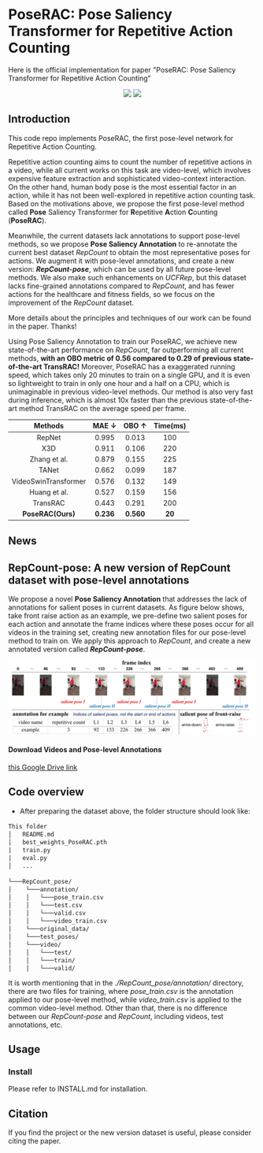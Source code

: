 # PoseRAC: Pose Saliency Transformer for Repetitive Action Counting
Here is the official implementation for paper "PoseRAC: Pose Saliency Transformer for Repetitive Action Counting"

<p align="center">
  <img src="images/JumpJack_demo.gif", width=380></a>
  <img src="images/Squat_demo.gif", width=380></a>
</p>

## Introduction
This code repo implements PoseRAC, the first pose-level network for Repetitive Action Counting. 

Repetitive action counting aims to count the number of repetitive actions in a video, while all current works on this task are video-level, which involves expensive feature extraction and sophisticated video-context interaction. On the other hand, human body pose is the most essential factor in an action, while it has not been well-explored in repetitive action counting task. Based on the motivations above, we propose the first pose-level method called **Pose** Saliency Transformer for **R**epetitive **A**ction **C**ounting (**PoseRAC**).

Meanwhile, the current datasets lack annotations to support pose-level methods, so we propose **Pose Saliency Annotation** to re-annotate the current best dataset *RepCount* to obtain the most representative poses for actions. We augment it with pose-level annotations, and create a new version: ***RepCount-pose***, which can be used by all future pose-level methods. We also make such enhancements on *UCFRep*, but this dataset lacks fine-grained annotations compared to *RepCount*, and has fewer actions for the healthcare and fitness fields, so we focus on the improvement of the *RepCount* dataset.

More details about the principles and techniques of our work can be found in the paper. Thanks!

Using Pose Saliency Annotation to train our PoseRAC, we achieve new state-of-the-art performance on *RepCount*, far outperforming all current methods, **with an OBO metric of 0.56 compared to 0.29 of previous state-of-the-art TransRAC!** Moreover, PoseRAC has a exaggerated running speed, which takes only 20 minutes to train on a single GPU, and it is even so lightweight to train in only one hour and a half on a CPU, which is unimaginable in previous video-level methods. Our method is also very fast during inference, which is almost 10x faster than the previous state-of-the-art method TransRAC on the average speed per frame.


|        Methods       |  MAE $\downarrow$  |  OBO $\uparrow$ | Time(ms) |
|:--------------------:|:-----:|:-----:|:--------:|
|        RepNet        | 0.995 | 0.013 |    100   |
|          X3D         | 0.911 | 0.106 |    220   |
|     Zhang et al.     | 0.879 | 0.155 |    225   |
|         TANet        | 0.662 | 0.099 |    187   |
| VideoSwinTransformer | 0.576 | 0.132 |    149   |
|     Huang et al.     | 0.527 | 0.159 |    156   |
|       TransRAC       | 0.443 | 0.291 |    200   |
|     **PoseRAC(Ours)**    | **0.236** | **0.560** |    **20**    |


## News

## RepCount-pose: A new version of RepCount dataset with pose-level annotations
We propose a novel **Pose Saliency Annotation** that addresses the lack of annotations for salient poses in current datasets. As figure below shows, take front raise action as an example, we pre-define two salient poses for each action and annotate the frame indices where these poses occur for all videos in the training set, creating new annotation files for our pose-level method to train on. We apply this approach to *RepCount*, and create a new annotated version called ***RepCount-pose***.

<p align="center">
  <img src="images/PSA.jpg", width=900></a>
</p>

#### Download Videos and Pose-level Annotations
[this Google Drive link](https://drive.google.com/file/d/1k9LLzOsJVh6ACXSX8iKbGNxTY9-L6X_x/view?usp=sharing)


## Code overview
* After preparing the dataset above, the folder structure should look like:
```
This folder
│   README.md
│   best_weights_PoseRAC.pth
|   train.py
|   eval.py
│   ...

└───RepCount_pose/
│    └───annotation/
│    │	 └───pose_train.csv
│    │	 └───test.csv  
│    │   └───valid.csv 
│    │   └───video_train.csv
│    └───original_data/
│    └───test_poses/
│    └───video/
│    │	 └───test/
│    │	 └───train/
│    │   └───valid/
```
It is worth mentioning that in the *./RepCount_pose/annotation/* directory, there are two files for training, where *pose_train.csv* is the annotation applied to our pose-level method, while *video_train.csv* is applied to the common video-level method. Other than that, there is no difference between our *RepCount-pose* and *RepCount*, including videos, test annotations, etc.

## Usage
### Install
Please refer to INSTALL.md for installation.

## Citation
If you find the project or the new version dataset is useful, please consider citing the paper.
